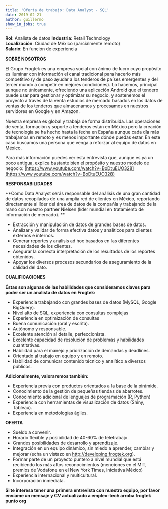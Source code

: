```yaml
---
title: 'Oferta de trabajo: Data Analyst - SQL'
date: 2019-02-21 
author: guillermo
show_in_jobs: true
---
```

**Rol**: Analista de datos
**Industria**: Retail Technology  
**Localización**: Ciudad de México (parcialmente remoto)  
**Salario**: En función de experiencia

**SOBRE NOSOTROS**

El Grupo Frogtek es una empresa social con ánimo de lucro cuyo propósito es iluminar con información el canal tradicional para hacerlo más competitivo (y de paso ayudar a los tenderos de países emergentes y del tercer mundo a competir en mejores condiciones). Lo hacemos, principal aunque no únicamente, ofreciendo una aplicación Android que el tendero puede usar para gestionar y optimizar su negocio, y sostenemos el proyecto a través de la venta estudios de mercado basados en los datos de ventas de los tenderos que almacenamos y procesamos en nuestros servidores en Google y en Amazon.

Nuestra empresa es global y trabaja de forma distribuida. Las operaciones de venta, formación y soporte a tenderos están en México pero la creación de tecnología se ha hecho hasta la fecha en España aunque cada día más trabajamos en remoto y es menos importante dónde puedas estar. En este caso buscamos una persona que venga a reforzar al equipo de datos en México.

Para más información puedes ver esta entrevista que, aunque es ya un poco antigua, explica bastante bien el propósito y nuestro modelo de negocio: [https://www.youtube.com/watch?v=BoDtuEUO328](https://www.youtube.com/watch?v=BoDtuEUO328)

**RESPONSABILIDADES**

**Como Data Analyst serás responsable del análisis de una gran cantidad de datos recopilados de una amplia red de clientes en México, reportando directamente al líder del área de datos de la compañía y trabajando de la mano con nuestro partner Nielsen (líder mundial en tratamiento de información de mercado). **

- Extracción y manipulación de datos de grandes bases de datos. 
- Analizar y validar de forma efectiva datos y analíticos para clientes externos e internos. 
- Generar reportes y análisis ad hoc basados en las diferentes necesidades de los clientes. 
- Asegurar la correcta interpretación de los resultados de los reportes obtenidos. 
- Apoyar los diversos procesos secundarios de aseguramiento de la calidad del dato.

**CUALIFICACIONES**

**Éstas son algunas de las habilidades que consideramos claves para poder ser un analista de datos en Frogtek:**

- Experiencia trabajando con grandes bases de datos (MySQL, Google BigQuery).
- Nivel alto de SQL, experiencia con consultas complejas
- Experiencia en optimización de consultas
- Buena comunicación (oral y escrita).
- Autónomo y responsable.
- Excelente atención al detalle, perfeccionista.
- Excelente capacidad de resolución de problemas y habilidades cuantitativas.
- Habilidad para el manejo y priorización de demandas y deadlines. 
- Orientado al trabajo en equipo y en remoto.
- Habilidad de comunicar contenido técnico y analítico a diversos públicos. 

**Adicionalmente, valoraremos también:**

- Experiencia previa con productos orientados a la base de la pirámide.
- Conocimiento de la gestión de pequeñas tiendas de abarrotes.
- Conocimiento adicional de lenguajes de programación (R, Python) 
- Experiencia con herramientas de visualización de datos (Shiny, Tableau). 
- Experiencia en metodologías ágiles.

**OFERTA**

- Sueldo a convenir.
- Horario flexible y posibilidad de 40-60% de teletrabajo.
- Grandes posibilidades de desarrollo y aprendizaje.
- Integración en un equipo dinámico, sin miedo a aprender, cambiar y mejorar (echa un vistazo en http://developing.frogtek.org).
- Formar parte de un proyecto puntero a nivel mundial que está recibiendo los más altos reconocimientos (menciones en el MIT, premios de Vodafone en el New York Times, Iniciativa México)
- Experiencia internacional y multicultural.
- Incorporación inmediata.


**Si te interesa tener una primera entrevista con nuestro equipo, por favor envíame un mensaje y CV actualizado a empleo-tech arroba frogtek punto org**
